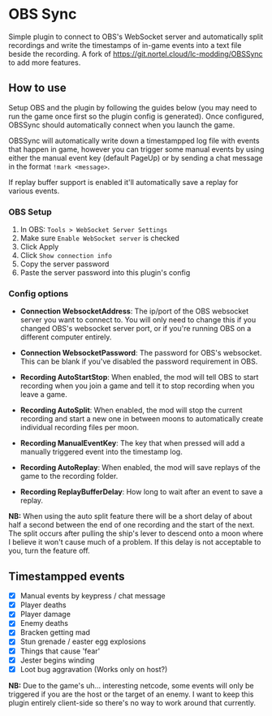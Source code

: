 # OBS Sync
Simple plugin to connect to OBS's WebSocket server and automatically split recordings and write the timestamps of
in-game events into a text file beside the recording. A fork of https://git.nortel.cloud/lc-modding/OBSSync to add more features.

## How to use

Setup OBS and the plugin by following the guides below (you may need to run the game once first so the plugin config is
generated). Once configured, OBSSync should automatically connect when you launch the game.

OBSSync will automatically write down a timestampped log file with events that happen in game, however you can trigger
some manual events by using either the manual event key (default PageUp) or by sending a chat message in the format
`!mark <message>`.

If replay buffer support is enabled it'll automatically save a replay for various events. 

### OBS Setup
1. In OBS: `Tools > WebSocket Server Settings`
2. Make sure `Enable WebSocket server` is checked
3. Click Apply
4. Click `Show connection info`
5. Copy the server password
6. Paste the server password into this plugin's config

### Config options
* **Connection WebsocketAddress**: The ip/port of the OBS websocket server you want to connect to. You will only need 
  to change this if you changed OBS's websocket server port, or if you're running OBS on a different computer
  entirely.

* **Connection WebsocketPassword**: The password for OBS's websocket. This can be blank if you've disabled the password
  requirement in OBS.

* **Recording AutoStartStop**: When enabled, the mod will tell OBS to start recording when you join a game and tell it
  to stop recording when you leave a game.

* **Recording AutoSplit**: When enabled, the mod will stop the current recording and start a new one in between moons to
  automatically create individual recording files per moon.

* **Recording ManualEventKey**: The key that when pressed will add a manually triggered event into the timestamp log.

* **Recording AutoReplay**: When enabled, the mod will save replays of the game to the recording folder.

* **Recording ReplayBufferDelay**: How long to wait after an event to save a replay.

**NB:** When using the auto split feature there will be a short delay of about half a second between the end of one
recording and the start of the next. The split occurs after pulling the ship's lever to descend onto a moon where I
believe it won't cause much of a problem. If this delay is not acceptable to you, turn the feature off.

## Timestampped events
- [x] Manual events by keypress / chat message
- [x] Player deaths
- [x] Player damage
- [x] Enemy deaths
- [x] Bracken getting mad
- [x] Stun grenade / easter egg explosions
- [x] Things that cause 'fear'
- [x] Jester begins winding
- [x] Loot bug aggravation (Works only on host?)

**NB:** Due to the game's uh... interesting netcode, some events will only be triggered if you are the host or the
target of an enemy. I want to keep this plugin entirely client-side so there's no way to work around that currently.
